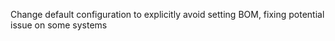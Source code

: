 Change default configuration to explicitly avoid setting BOM, fixing potential issue on some systems